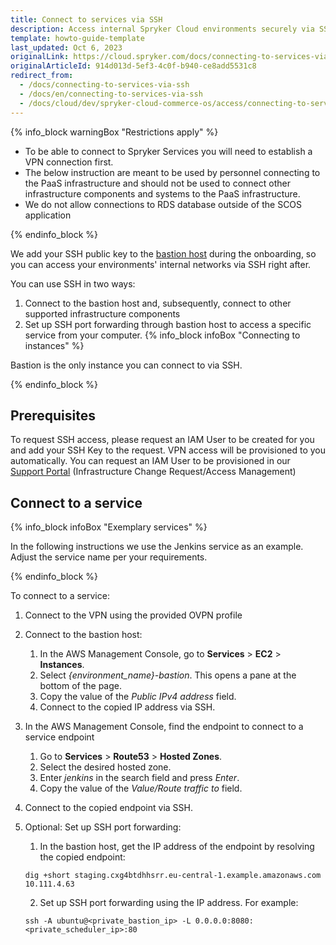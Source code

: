 ```yaml
---
title: Connect to services via SSH
description: Access internal Spryker Cloud environments securely via SSH, with onboarding steps for connecting through the bastion host to manage your cloud resources.
template: howto-guide-template
last_updated: Oct 6, 2023
originalLink: https://cloud.spryker.com/docs/connecting-to-services-via-ssh
originalArticleId: 914d013d-5ef3-4c0f-b940-ce8add5531c8
redirect_from:
  - /docs/connecting-to-services-via-ssh
  - /docs/en/connecting-to-services-via-ssh
  - /docs/cloud/dev/spryker-cloud-commerce-os/access/connecting-to-services-via-ssh.html
---
```


{% info_block warningBox "Restrictions apply" %}

* To be able to connect to Spryker Services you will need to establish a VPN connection first. 
* The below instruction are meant to be used by personnel connecting to the PaaS infrastructure and should not be used to connect other infrastructure components and systems to the PaaS infrastructure. 
* We do not allow connections to RDS database outside of the SCOS application

{% endinfo_block %}

We add your SSH public key to the [bastion host](https://docs.aws.amazon.com/managedservices/latest/userguide/using-bastions.html) during the onboarding, so you can access your environments' internal networks via SSH right after.

You can use SSH in two ways:

1. Connect to the bastion host and, subsequently, connect to other supported infrastructure components
2. Set up SSH port forwarding through bastion host to access a specific service from your computer.
{% info_block infoBox "Connecting to instances" %}

Bastion is the only instance you can connect to via SSH.

{% endinfo_block %}

## Prerequisites
To request SSH access, please request an IAM User to be created for you and add your SSH Key to the request. VPN access will be provisioned to you automatically. You can request an IAM User to be provisioned in our [Support Portal](https://support.spryker.com/s/case-funnel-problem) (Infrastructure Change Request/Access Management)

## Connect to a service

{% info_block infoBox "Exemplary services" %}

In the following instructions we use the Jenkins service as an example. Adjust the service name per your requirements.

{% endinfo_block %}



To connect to a service:

1. Connect to the VPN using the provided OVPN profile
2. Connect to the bastion host:
    1. In the AWS Management Console, go to **Services** > **EC2** > **Instances**.
    2. Select *{environment_name}-bastion*.
        This opens a pane at the bottom of the page.
    3. Copy the value of the *Public IPv4 address* field.
    4. Connect to the copied IP address via SSH.
3. In the AWS Management Console, find the endpoint to connect to a service endpoint
    1. Go to **Services** > **Route53** > **Hosted Zones**.
    2. Select the desired hosted zone.
    3. Enter *jenkins* in the search field and press *Enter*.
    4. Copy the value of the *Value/Route traffic to* field.
5. Connect to the copied endpoint via SSH.

6. Optional: Set up SSH port forwarding:
    1. In the bastion host, get the IP address of the endpoint by resolving the copied endpoint:
    ```shell
    dig +short staging.cxg4btdhhsrr.eu-central-1.example.amazonaws.com
    10.111.4.63
    ```
    2. Set up SSH port forwarding using the IP address. For example:
    ```shell
    ssh -A ubuntu@<private_bastion_ip> -L 0.0.0.0:8080:<private_scheduler_ip>:80
    ```
